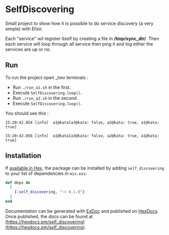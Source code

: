 # SelfDiscovering

Small project to show how it is possible to do service discovery (a very simple) with Elixir.

Each "service" wil register itself by creating a file in __/tmp/sync_dir/__.
Then each service will loop through all service then ping it and log either the services are up or no.

## Run

To run the project open __two_ terminals : 
 - Run ```./run_a1.sh``` in the first.
 - Execute ```SelfDiscovering.loop()```.
 - Run ```./run_a2.sh``` in the second.
 - Execute ```SelfDiscovering.loop()```.

You should see this :
```
15:20:42.854 [info]  a1@kata[a3@kata: false, a2@kata: true, a1@kata: true]

15:20:43.856 [info]  a1@kata[a3@kata: false, a2@kata: true, a1@kata: true]
```

## Installation

If [available in Hex](https://hex.pm/docs/publish), the package can be installed
by adding `self_discovering` to your list of dependencies in `mix.exs`:

```elixir
def deps do
  [
    {:self_discovering, "~> 0.1.0"}
  ]
end
```

Documentation can be generated with [ExDoc](https://github.com/elixir-lang/ex_doc)
and published on [HexDocs](https://hexdocs.pm). Once published, the docs can
be found at [https://hexdocs.pm/self_discovering](https://hexdocs.pm/self_discovering).

